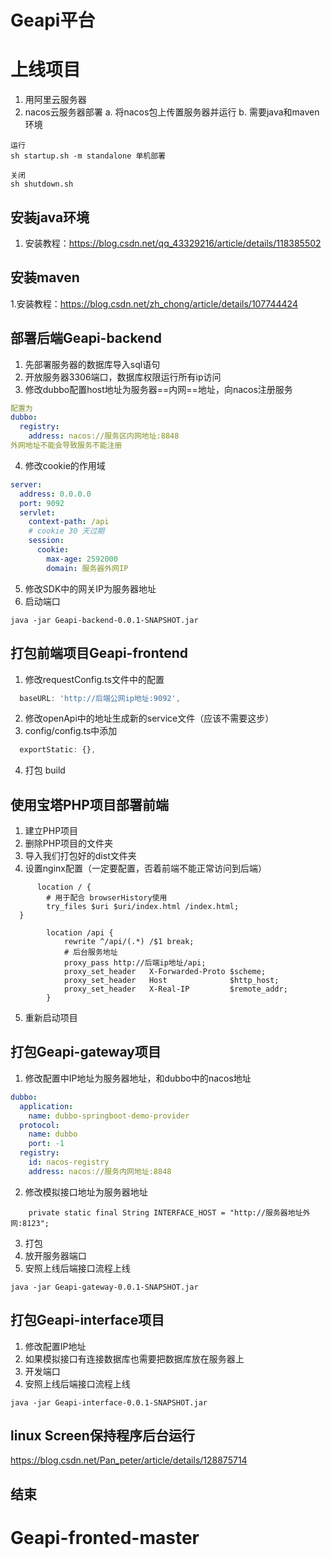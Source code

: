 # Geapi平台

# 上线项目
1. 用阿里云服务器
2. nacos云服务器部署
   a. 将nacos包上传置服务器并运行
   b. 需要java和maven环境
```
运行
sh startup.sh -m standalone 单机部署

关闭
sh shutdown.sh
```
## 安装java环境
1. 安装教程：https://blog.csdn.net/qq_43329216/article/details/118385502
## 安装maven
1.安装教程：https://blog.csdn.net/zh_chong/article/details/107744424

## 部署后端Geapi-backend
1. 先部署服务器的数据库导入sql语句
2. 开放服务器3306端口，数据库权限运行所有ip访问
3. 修改dubbo配置host地址为服务器==内网==地址，向nacos注册服务
```yml
配置为
dubbo:
  registry:
    address: nacos://服务区内网地址:8848
外网地址不能会导致服务不能注册
```
4. 修改cookie的作用域
```yml
server:
  address: 0.0.0.0
  port: 9092
  servlet:
    context-path: /api
    # cookie 30 天过期
    session:
      cookie:
        max-age: 2592000
        domain: 服务器外网IP
```
5. 修改SDK中的网关IP为服务器地址
5. 启动端口
```
java -jar Geapi-backend-0.0.1-SNAPSHOT.jar 
```

## 打包前端项目Geapi-frontend
1. 修改requestConfig.ts文件中的配置
```ts
  baseURL: 'http://后端公网ip地址:9092',
```
2. 修改openApi中的地址生成新的service文件（应该不需要这步）
3. config/config.ts中添加
```ts
  exportStatic: {},
```
4. 打包 build
## 使用宝塔PHP项目部署前端
1. 建立PHP项目
2. 删除PHP项目的文件夹
3. 导入我们打包好的dist文件夹
4. 设置nginx配置（一定要配置，否着前端不能正常访问到后端）
```
      location / {
        # 用于配合 browserHistory使用
        try_files $uri $uri/index.html /index.html;
  }
    
        location /api {
            rewrite ^/api/(.*) /$1 break;
            # 后台服务地址
            proxy_pass http://后端ip地址/api;
            proxy_set_header   X-Forwarded-Proto $scheme;
            proxy_set_header   Host              $http_host;
            proxy_set_header   X-Real-IP         $remote_addr;
        }
```
5. 重新启动项目


## 打包Geapi-gateway项目
1. 修改配置中IP地址为服务器地址，和dubbo中的nacos地址
```yml
dubbo:
  application:
    name: dubbo-springboot-demo-provider
  protocol:
    name: dubbo
    port: -1
  registry:
    id: nacos-registry
    address: nacos://服务内网地址:8848
```
2. 修改模拟接口地址为服务器地址
```
    private static final String INTERFACE_HOST = "http://服务器地址外网:8123";
```
3. 打包
4. 放开服务器端口
5. 安照上线后端接口流程上线
```
java -jar Geapi-gateway-0.0.1-SNAPSHOT.jar
```
## 打包Geapi-interface项目
1. 修改配置IP地址
2. 如果模拟接口有连接数据库也需要把数据库放在服务器上
3. 开发端口
4. 安照上线后端接口流程上线
```
java -jar Geapi-interface-0.0.1-SNAPSHOT.jar
```



## linux Screen保持程序后台运行
https://blog.csdn.net/Pan_peter/article/details/128875714

## 结束
# Geapi-fronted-master
